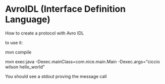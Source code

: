 AvroIDL (Interface Definition Language)
=======

How to create a protocol with Avro IDL

to use it:

mvn compile

mvn exec:java -Dexec.mainClass=com.nice.main.Main -Dexec.args="ciccio wilson hello_world"

You should see a stdout proving the message call
